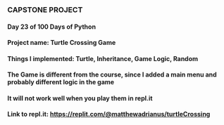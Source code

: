 ### CAPSTONE PROJECT

#### Day 23 of 100 Days of Python
#### Project name: Turtle Crossing Game
#### Things I implemented: Turtle, Inheritance, Game Logic, Random

#### The Game is different from the course, since I added a main menu and probably different logic in the game
#### It will not work well when you play them in repl.it

#### Link to repl.it: https://replit.com/@matthewadrianus/turtleCrossing